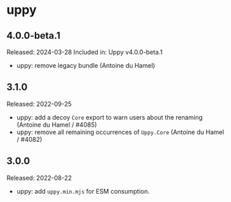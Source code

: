 # uppy

## 4.0.0-beta.1

Released: 2024-03-28
Included in: Uppy v4.0.0-beta.1

- uppy: remove legacy bundle (Antoine du Hamel)

## 3.1.0

Released: 2022-09-25

- uppy: add a decoy `Core` export to warn users about the renaming (Antoine du Hamel / #4085)
- uppy: remove all remaining occurrences of `Uppy.Core` (Antoine du Hamel / #4082)

## 3.0.0

Released: 2022-08-22

- uppy: add `uppy.min.mjs` for ESM consumption.
